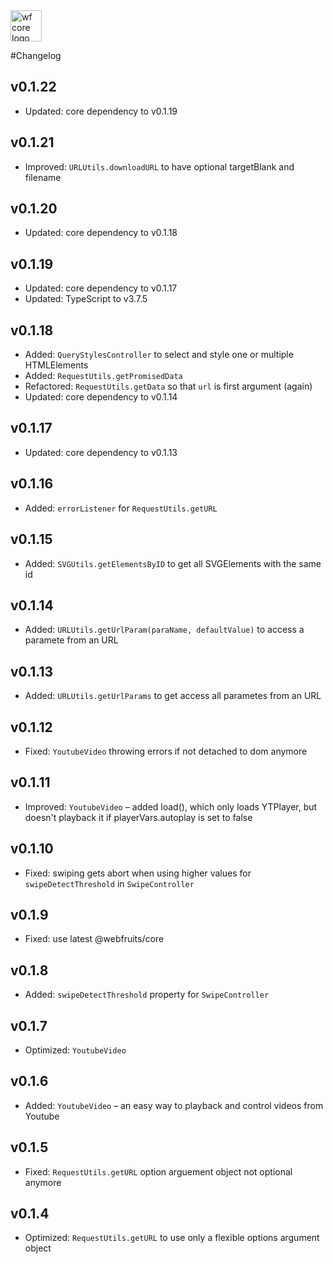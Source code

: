 <img src="https://webfruits.io/assets/wf-small-toolbox-logo.svg" alt="wf core logo" height="50px">

#Changelog

## v0.1.22
* Updated: core dependency to v0.1.19

## v0.1.21
* Improved: `URLUtils.downloadURL` to have optional targetBlank and filename 

## v0.1.20
* Updated: core dependency to v0.1.18

## v0.1.19
* Updated: core dependency to v0.1.17
* Updated: TypeScript to v3.7.5

## v0.1.18
* Added: `QueryStylesController` to select and style one or multiple HTMLElements
* Added: `RequestUtils.getPromisedData`
* Refactored: `RequestUtils.getData` so that `url` is first argument (again)
* Updated: core dependency to v0.1.14

## v0.1.17
* Updated: core dependency to v0.1.13

## v0.1.16
* Added: `errorListener` for `RequestUtils.getURL`

## v0.1.15
* Added: `SVGUtils.getElementsByID` to get all SVGElements with the same id

## v0.1.14
* Added: `URLUtils.getUrlParam(paraName, defaultValue)` to access a paramete from an URL

## v0.1.13
* Added: `URLUtils.getUrlParams` to get access all parametes from an URL

## v0.1.12
* Fixed: `YoutubeVideo` throwing errors if not detached to dom anymore 

## v0.1.11
* Improved: `YoutubeVideo` – added load(), which only loads YTPlayer, but doesn't playback it if playerVars.autoplay is set to false

## v0.1.10
* Fixed: swiping gets abort when using higher values for `swipeDetectThreshold` in `SwipeController`

## v0.1.9
* Fixed: use latest @webfruits/core 

## v0.1.8
* Added: `swipeDetectThreshold` property for `SwipeController` 

## v0.1.7
* Optimized: `YoutubeVideo`

## v0.1.6
* Added: `YoutubeVideo` – an easy way to playback and control videos from Youtube

## v0.1.5
* Fixed: `RequestUtils.getURL` option arguement object not optional anymore 

## v0.1.4
* Optimized: `RequestUtils.getURL` to use only a flexible options argument object 

